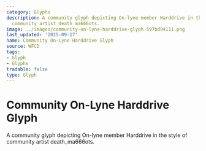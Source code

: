 ```yaml
---
category: Glyphs
description: A community glyph depicting On-lyne member Harddrive in the style of
  community artist death_ma666ots.
image: ../images/community-on-lyne-harddrive-glyph-597bd94111.png
last_updated: '2025-09-17'
name: Community On-Lyne Harddrive Glyph
source: WFCD
tags:
- Glyph
- Glyphs
tradable: false
type: Glyph
---
```


# Community On-Lyne Harddrive Glyph

A community glyph depicting On-lyne member Harddrive in the style of community artist death_ma666ots.

